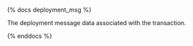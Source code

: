 {% docs deployment_msg %}

The deployment message data associated with the transaction.

{% enddocs %}